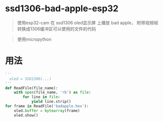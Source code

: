 # ssd1306-bad-apple-esp32
> 使用esp32-cam 在 ssd1306 oled显示屏 上播放 bad apple， 附带视频帧转换成1306缓冲区可以使用的文件的代码

> 使用micropython

# 用法
```python
'''
  oled = SSD1306(...)
'''
def ReadFile(file_name):
    with open(file_name, 'rb') as file:
        for line in file:
            yield line.strip()
for frame in ReadFile('badapple.hex'):
    oled.buffer = bytearray(frame)
    oled.show()
```
